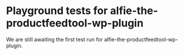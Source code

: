 # Playground tests for alfie-the-productfeedtool-wp-plugin
We are still awaiting the first test run for alfie-the-productfeedtool-wp-plugin.
